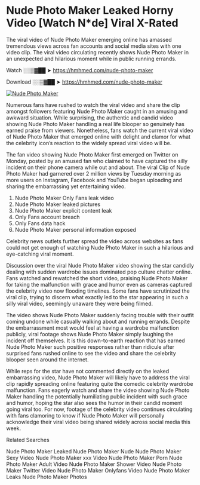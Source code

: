 ﻿# Nude Photo Maker Leaked Horny Video [Watch N*de] Viral X-Rated

The viral video of ﻿Nude Photo Maker emerging online has amassed tremendous views across fan accounts and social media sites with one video clip. The viral video circulating recently shows ﻿Nude Photo Maker in an unexpected and hilarious moment while in public running errands. 

Watch ░░▒▓██ ➤ https://hmhmed.com/nude-photo-maker

Download ░░▒▓██ ➤ https://hmhmed.com/nude-photo-maker

[![Nude Photo Maker](https://i.imgur.com/dJHk4Zq.gif)](https://hmhmed.com/nude-photo-maker)

Numerous fans have rushed to watch the viral video and share the clip amongst followers featuring ﻿Nude Photo Maker caught in an amusing and awkward situation. While surprising, the authentic and candid video showing ﻿Nude Photo Maker handling a real life blooper so genuinely has earned praise from viewers. Nonetheless, fans watch the current viral video of ﻿Nude Photo Maker that emerged online with delight and clamor for what the celebrity icon’s reaction to the widely spread viral video will be.

The fan video showing ﻿Nude Photo Maker first emerged on Twitter on Monday, posted by an amused fan who claimed to have captured the silly incident on their phone camera while out and about. The viral Clip of ﻿Nude Photo Maker had garnered over 2 million views by Tuesday morning as more users on Instagram, Facebook and YouTube began uploading and sharing the embarrassing yet entertaining video. 

1. ﻿Nude Photo Maker Only Fans leak video
2. ﻿Nude Photo Maker leaked pictures
3. ﻿Nude Photo Maker explicit content leak
4. Only Fans account breach
5. Only Fans data hack
6. ﻿Nude Photo Maker personal information exposed

Celebrity news outlets further spread the video across websites as fans could not get enough of watching ﻿Nude Photo Maker in such a hilarious and eye-catching viral moment. 

Discussion over the viral ﻿Nude Photo Maker video showing the star candidly dealing with sudden wardrobe issues dominated pop culture chatter online. Fans watched and rewatched the short video, praising ﻿Nude Photo Maker for taking the malfunction with grace and humor even as cameras captured the celebrity video now flooding timelines. Some fans have scrutinized the viral clip, trying to discern what exactly led to the star appearing in such a silly viral video, seemingly unaware they were being filmed.

The video shows ﻿Nude Photo Maker suddenly facing trouble with their outfit coming undone while casually walking about and running errands. Despite the embarrassment most would feel at having a wardrobe malfunction publicly, viral footage shows ﻿Nude Photo Maker simply laughing the incident off themselves. It is this down-to-earth reaction that has earned ﻿Nude Photo Maker such positive responses rather than ridicule after surprised fans rushed online to see the video and share the celebrity blooper seen around the internet.  

While reps for the star have not commented directly on the leaked embarrassing video, ﻿Nude Photo Maker will likely have to address the viral clip rapidly spreading online featuring quite the comedic celebrity wardrobe malfunction. Fans eagerly watch and share the video showing ﻿Nude Photo Maker handling the potentially humiliating public incident with such grace and humor, hoping the star also sees the humor in their candid moment going viral too. For now, footage of the celebrity video continues circulating with fans clamoring to know if ﻿Nude Photo Maker will personally acknowledge their viral video being shared widely across social media this week.

Related Searches

﻿Nude Photo Maker Leaked
﻿Nude Photo Maker Nude
﻿Nude Photo Maker Sexy Video
﻿Nude Photo Maker xxx Video
﻿Nude Photo Maker Porn
﻿Nude Photo Maker Adult Video
﻿Nude Photo Maker Shower Video
﻿Nude Photo Maker Twitter Video
﻿Nude Photo Maker Onlyfans Video
﻿Nude Photo Maker Leaks
﻿Nude Photo Maker Photos